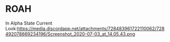 # ROAH
 In Alpha State
Current Look:https://media.discordapp.net/attachments/728483961722110062/728492078669234196/Screenshot_2020-07-03_at_14.05.43.png
